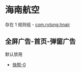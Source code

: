# 海南航空

存在 1 规则组 - [com.rytong.hnair](/src/apps/com.rytong.hnair.ts)

## 全屏广告-首页-弹窗广告

默认禁用

- [快照-0](https://i.gkd.li/import/12846381)

